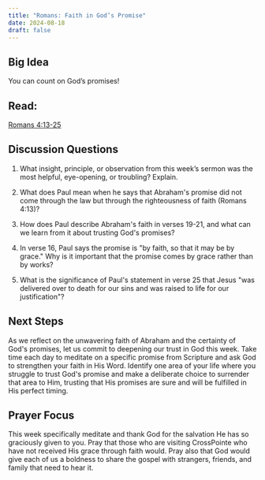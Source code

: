 ```yaml
---
title: "Romans: Faith in God’s Promise"
date: 2024-08-18
draft: false
---
```


## Big Idea
You can count on God’s promises!

## Read: 
[Romans 4:13-25](https://www.bible.com/bible/59/ROM.4.ESV)

## Discussion Questions

1. What insight, principle, or observation from this week’s sermon was the most helpful, eye-opening, or troubling? Explain.

2. What does Paul mean when he says that Abraham's promise did not come through the law but through the righteousness of faith (Romans 4:13)?  

3. How does Paul describe Abraham's faith in verses 19-21, and what can we learn from it about trusting God's promises?  

4. In verse 16, Paul says the promise is "by faith, so that it may be by grace." Why is it important that the promise comes by grace rather than by works?  

5. What is the significance of Paul's statement in verse 25 that Jesus "was delivered over to death for our sins and was raised to life for our justification"?  


## Next Steps

As we reflect on the unwavering faith of Abraham and the certainty of God's promises, let us commit to deepening our trust in God this week. Take time each day to meditate on a specific promise from Scripture and ask God to strengthen your faith in His Word. Identify one area of your life where you struggle to trust God's promise and make a deliberate choice to surrender that area to Him, trusting that His promises are sure and will be fulfilled in His perfect timing.

## Prayer Focus
This week specifically meditate and thank God for the salvation He has so graciously given to you. Pray that those who are visiting CrossPointe who have not received His grace through faith would. Pray also that God would give each of us a boldness to share the gospel with strangers, friends, and family that need to hear it. 